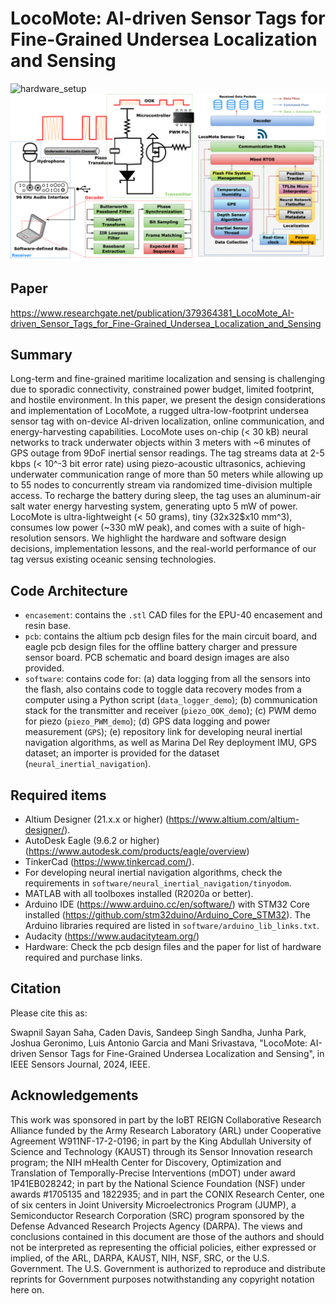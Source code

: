 # LocoMote: AI-driven Sensor Tags for Fine-Grained Undersea Localization and Sensing

![hardware_setup](hardware.png)
![software_setup](comm_soft.png)

## Paper
https://www.researchgate.net/publication/379364381_LocoMote_AI-driven_Sensor_Tags_for_Fine-Grained_Undersea_Localization_and_Sensing

## Summary
Long-term and fine-grained maritime localization and sensing is challenging due to sporadic connectivity, constrained power budget, limited footprint, and hostile environment. In this paper, we present the design considerations and implementation of LocoMote, a rugged ultra-low-footprint undersea sensor tag with on-device AI-driven localization, online communication, and energy-harvesting capabilities. LocoMote uses on-chip (< 30 kB) neural networks to track underwater objects within 3 meters with ~6 minutes of GPS outage from 9DoF inertial sensor readings. The tag streams data at 2-5 kbps (< 10^-3 bit error rate) using piezo-acoustic ultrasonics, achieving underwater communication range of more than 50 meters while allowing up to 55 nodes to concurrently stream via randomized time-division multiple access. To recharge the battery during sleep, the tag uses an aluminum-air salt water energy harvesting system, generating upto 5 mW of power. LocoMote is ultra-lightweight (< 50 grams), tiny (32x32$x10 mm^3), consumes low power (~330 mW peak), and comes with a suite of high-resolution sensors. We highlight the hardware and software design decisions, implementation lessons, and the real-world performance of our tag versus existing oceanic sensing technologies. 

## Code Architecture
- ```encasement```: contains the ```.stl``` CAD files for the EPU-40 encasement and resin base.
- ```pcb```: contains the altium pcb design files for the main circuit board, and eagle pcb design files for the offline battery charger and pressure sensor board. PCB schematic and board design images are also provided.
- ```software```: contains code for: (a) data logging from all the sensors into the flash, also contains code to toggle data recovery modes from a computer using a Python script (```data_logger_demo```); (b) communication stack for the transmitter and receiver (```piezo_OOK_demo```); (c) PWM demo for piezo (```piezo_PWM_demo```); (d) GPS data logging and power measurement (```GPS```); (e) repository link for developing neural inertial navigation algorithms, as well as Marina Del Rey deployment IMU, GPS dataset; an importer is provided for the dataset (```neural_inertial_navigation```).

## Required items
- Altium Designer (21.x.x or higher) (https://www.altium.com/altium-designer/).
- AutoDesk Eagle (9.6.2 or higher) (https://www.autodesk.com/products/eagle/overview)
- TinkerCad (https://www.tinkercad.com/).
- For developing neural inertial navigation algorithms, check the requirements in ```software/neural_inertial_navigation/tinyodom```.
- MATLAB with all toolboxes installed (R2020a or better).
- Arduino IDE (https://www.arduino.cc/en/software/) with STM32 Core installed (https://github.com/stm32duino/Arduino_Core_STM32). The Arduino libraries required are listed in ```software/arduino_lib_links.txt```.
- Audacity (https://www.audacityteam.org/)
- Hardware: Check the pcb design files and the paper for list of hardware required and purchase links.


## Citation
Please cite this as:

Swapnil Sayan Saha, Caden Davis, Sandeep Singh Sandha, Junha Park, Joshua Geronimo, Luis Antonio Garcia and Mani Srivastava, "LocoMote: AI-driven Sensor Tags for Fine-Grained Undersea Localization and Sensing", in IEEE Sensors Journal, 2024, IEEE.


## Acknowledgements
This work was sponsored in part by the IoBT REIGN Collaborative Research Alliance funded by the Army Research Laboratory (ARL) under Cooperative Agreement W911NF-17-2-0196; in part by the King Abdullah University of Science and Technology (KAUST) through its Sensor Innovation research program; the NIH mHealth Center for Discovery, Optimization and Translation of Temporally-Precise Interventions (mDOT) under award 1P41EB028242; in part by the National Science Foundation (NSF) under awards #1705135 and 1822935; and in part the CONIX Research Center, one of six centers in Joint University Microelectronics Program (JUMP), a Semiconductor Research Corporation (SRC) program sponsored by the Defense Advanced Research Projects Agency (DARPA). The views and conclusions contained in this document are those of the authors and should not be interpreted as representing the official policies, either expressed or implied, of the ARL, DARPA, KAUST, NIH, NSF, SRC, or the U.S. Government. The U.S. Government is authorized to reproduce and distribute reprints for Government purposes notwithstanding any copyright notation here on.

